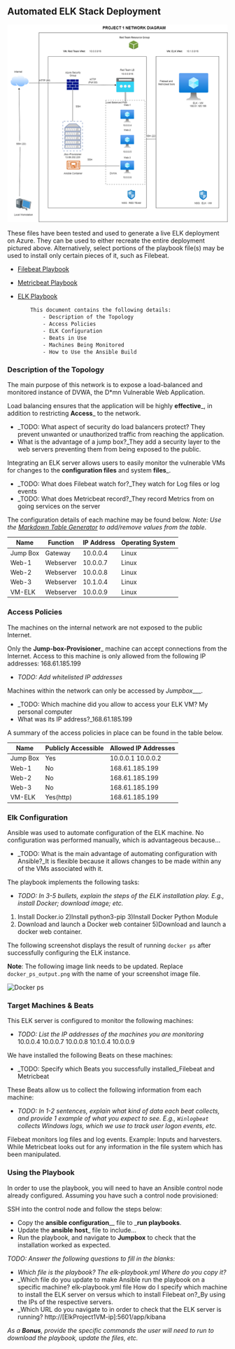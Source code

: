 ## Automated ELK Stack Deployment
  
![](https://github.com/kkutten/Project1/blob/main/Diagram/PROJECT%201%20NETWORK%20DIAGRAM.png)

These files have been tested and used to generate a live ELK deployment on Azure. They can be used to either recreate the entire deployment pictured above. Alternatively, select portions of the playbook file(s) may be used to install only certain pieces of it, such as Filebeat.

  - [Filebeat Playbook](https://github.com/kkutten/Project1/blob/main/Ansible/Filebeat_Install-Playbook.yml)
  - [Metricbeat Playbook](https://github.com/kkutten/Project1/blob/main/Ansible/Metricbeat_Install-Playbook.yml)
  - [ELK Playbook](https://github.com/kkutten/Project1/blob/main/Ansible/Elk-Playbook.yml)

			This document contains the following details:
 				- Description of the Topology
				- Access Policies
				- ELK Configuration
  				- Beats in Use
  				- Machines Being Monitored
				- How to Use the Ansible Build

### Description of the Topology

The main purpose of this network is to expose a load-balanced and monitored instance of DVWA, the D*mn Vulnerable Web Application.

Load balancing ensures that the application will be highly __effective___, in addition to restricting __Access___ to the network.
- _TODO: What aspect of security do load balancers protect? They prevent unwanted or unauthorized traffic from reaching the application.
- What is the advantage of a jump box?_They add a security layer to the web servers preventing them from being exposed to the public.


Integrating an ELK server allows users to easily monitor the vulnerable VMs for changes to the __configuration files__ and system __files___.
- _TODO: What does Filebeat watch for?_They watch for Log files or log events
- _TODO: What does Metricbeat record?_They record Metrics from on going services on the server

The configuration details of each machine may be found below.
_Note: Use the [Markdown Table Generator](http://www.tablesgenerator.com/markdown_tables) to add/remove values from the table_.

| Name     | Function | IP Address | Operating System |
|----------|----------|------------|------------------|
| Jump Box | Gateway  | 10.0.0.4   | Linux            |
| Web-1    | Webserver| 10.0.0.7   | Linux            |
| Web-2    | Webserver| 10.0.0.8   | Linux            |
| Web-3    | Webserver| 10.1.0.4   | Linux            |
| VM-ELK   | Webserver| 10.0.0.9   | Linux            |

### Access Policies

The machines on the internal network are not exposed to the public Internet. 

Only the __Jump-box-Provisioner___ machine can accept connections from the Internet. Access to this machine is only allowed from the following IP addresses: 168.61.185.199
- _TODO: Add whitelisted IP addresses_

Machines within the network can only be accessed by _Jumpbox____.
- _TODO: Which machine did you allow to access your ELK VM?  My personal computer
- What was its IP address?_168.61.185.199

A summary of the access policies in place can be found in the table below.

| Name     | Publicly Accessible | Allowed IP Addresses |
|----------|---------------------|----------------------|
| Jump Box | Yes                 | 10.0.0.1 10.0.0.2    |
| Web-1    | No                  | 168.61.185.199       |
| Web-2    | No                  | 168.61.185.199       |
| Web-3	   | No		         | 168.61.185.199       |
| VM-ELK   | Yes(http)           | 168.61.185.199       |

### Elk Configuration

Ansible was used to automate configuration of the ELK machine. No configuration was performed manually, which is advantageous because...
- _TODO: What is the main advantage of automating configuration with Ansible?_It is flexible because it allows changes to be made within any of the VMs associated with it.

The playbook implements the following tasks:
- _TODO: In 3-5 bullets, explain the steps of the ELK installation play. E.g., install Docker; download image; etc._
1) Install Docker.io 2)Install python3-pip 3)Install Docker Python Module
4) Download and launch a Docker web container 5)Download and launch a docker web container.

The following screenshot displays the result of running `docker ps` after successfully configuring the ELK instance.

**Note**: The following image link needs to be updated. Replace `docker_ps_output.png` with the name of your screenshot image file.  


![Docker ps](https://github.com/kkutten/Project1/issues/1#issue-1139509169)

### Target Machines & Beats
This ELK server is configured to monitor the following machines:
- _TODO: List the IP addresses of the machines you are monitoring_
10.0.0.4 	10.0.0.7 	10.0.0.8 	10.1.0.4 	10.0.0.9 

We have installed the following Beats on these machines:
- _TODO: Specify which Beats you successfully installed_Filebeat and Metricbeat

These Beats allow us to collect the following information from each machine:
- _TODO: In 1-2 sentences, explain what kind of data each beat collects, and provide 1 example of what you expect to see. E.g., `Winlogbeat` collects Windows logs, which we use to track user logon events, etc._

Filebeat monitors log files and log events. Example: Inputs and harvesters. While Metricbeat looks out for any information in the file system which has been manipulated.

### Using the Playbook
In order to use the playbook, you will need to have an Ansible control node already configured. Assuming you have such a control node provisioned: 

SSH into the control node and follow the steps below:
- Copy the __ansible configuration____ file to ___run playbooks__.
- Update the __ansible host___ file to include...
- Run the playbook, and navigate to __Jumpbox__ to check that the installation worked as expected.

_TODO: Answer the following questions to fill in the blanks:_
- _Which file is the playbook? The elk-playbook.yml Where do you copy it?_
- _Which file do you update to make Ansible run the playbook on a specific machine? elk-playbook.yml file
How do I specify which machine to install the ELK server on versus which to install Filebeat on?_By using the IPs of the respective servers.
- _Which URL do you navigate to in order to check that the ELK server is running? http://[ElkProject1VM-ip]:5601/app/kibana

_As a **Bonus**, provide the specific commands the user will need to run to download the playbook, update the files, etc._
